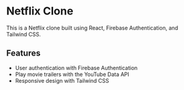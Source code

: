 # Netflix Clone

This is a Netflix clone built using React, Firebase Authentication, and Tailwind CSS.

## Features

- User authentication with Firebase Authentication
- Play movie trailers with the YouTube Data API
- Responsive design with Tailwind CSS
